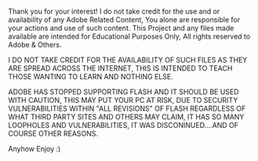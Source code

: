 Thank you for your interest! I do not take credit for the use and or availability of any Adobe Related Content, You alone are responsible for your actions and use of such
content. This Project and any files made available are intended for Educational Purposes Only, All rights reserved to Adobe & Others.

I DO NOT TAKE CREDIT FOR THE AVAILABILITY OF SUCH FILES AS THEY ARE SPREAD ACROSS THE INTERNET, THIS IS INTENDED TO TEACH THOSE WANTING TO LEARN AND NOTHING ELSE.

ADOBE HAS STOPPED SUPPORTING FLASH AND IT SHOULD BE USED WITH CAUTION, THIS MAY PUT YOUR PC AT RISK, DUE TO SECURITY VULNERABILITIES WITHIN  "ALL REVISIONS" OF FLASH
REGARDLESS OF WHAT THIRD PARTY SITES AND OTHERS MAY CLAIM, IT HAS SO MANY LOOPHOLES AND VULNERABILITIES, IT WAS DISCONINUED....AND OF COURSE OTHER REASONS.

Anyhow Enjoy :)
